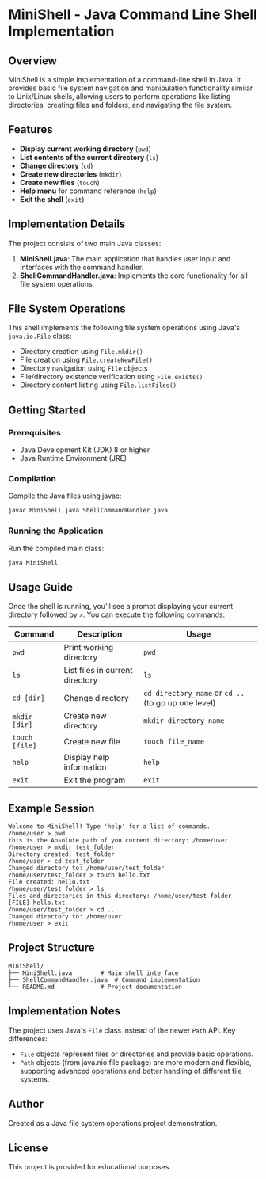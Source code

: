 # MiniShell - Java Command Line Shell Implementation

## Overview
MiniShell is a simple implementation of a command-line shell in Java. It provides basic file system navigation and manipulation functionality similar to Unix/Linux shells, allowing users to perform operations like listing directories, creating files and folders, and navigating the file system.

## Features
- **Display current working directory** (`pwd`)
- **List contents of the current directory** (`ls`)
- **Change directory** (`cd`)
- **Create new directories** (`mkdir`)
- **Create new files** (`touch`)
- **Help menu** for command reference (`help`)
- **Exit the shell** (`exit`)

## Implementation Details
The project consists of two main Java classes:
1. **MiniShell.java**: The main application that handles user input and interfaces with the command handler.
2. **ShellCommandHandler.java**: Implements the core functionality for all file system operations.

## File System Operations
This shell implements the following file system operations using Java's `java.io.File` class:
- Directory creation using `File.mkdir()`
- File creation using `File.createNewFile()`
- Directory navigation using `File` objects
- File/directory existence verification using `File.exists()`
- Directory content listing using `File.listFiles()`

## Getting Started

### Prerequisites
- Java Development Kit (JDK) 8 or higher
- Java Runtime Environment (JRE)

### Compilation
Compile the Java files using javac:
```bash
javac MiniShell.java ShellCommandHandler.java
```

### Running the Application
Run the compiled main class:
```bash
java MiniShell
```

## Usage Guide

Once the shell is running, you'll see a prompt displaying your current directory followed by `>`. You can execute the following commands:

| Command | Description | Usage |
|---------|-------------|-------|
| `pwd` | Print working directory | `pwd` |
| `ls` | List files in current directory | `ls` |
| `cd [dir]` | Change directory | `cd directory_name` or `cd ..` (to go up one level) |
| `mkdir [dir]` | Create new directory | `mkdir directory_name` |
| `touch [file]` | Create new file | `touch file_name` |
| `help` | Display help information | `help` |
| `exit` | Exit the program | `exit` |

## Example Session
```
Welcome to MiniShell! Type 'help' for a list of commands.
/home/user > pwd
this is the Absolute path of you current directory: /home/user
/home/user > mkdir test_folder
Directory created: test_folder
/home/user > cd test_folder
Changed directory to: /home/user/test_folder
/home/user/test_folder > touch hello.txt
File created: hello.txt
/home/user/test_folder > ls
Files and directories in this directory: /home/user/test_folder
[FILE] hello.txt
/home/user/test_folder > cd ..
Changed directory to: /home/user
/home/user > exit
```

## Project Structure
```
MiniShell/
├── MiniShell.java        # Main shell interface
├── ShellCommandHandler.java  # Command implementation
└── README.md             # Project documentation
```

## Implementation Notes

The project uses Java's `File` class instead of the newer `Path` API. Key differences:
- `File` objects represent files or directories and provide basic operations.
- `Path` objects (from java.nio.file package) are more modern and flexible, supporting advanced operations and better handling of different file systems.

## Author
Created as a Java file system operations project demonstration.

## License
This project is provided for educational purposes.
